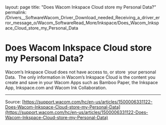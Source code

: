 layout: page
title: "Does Wacom Inkspace Cloud store my Personal Data?"
permalink: /Drivers__SoftwareWacom_Driver_Download_needed_Receiving_a_driver_error_message_o/Wacom_SoftwareRead_More/Inkspace/Does_Wacom_Inkspace_Cloud_store_my_Personal_Data

# Does Wacom Inkspace Cloud store my Personal Data?

Wacom’s Inkspace Cloud does not have access to, or store  your personal Data.  The only information in Wacom’s Inkspace Cloud is the content you create and save in your Wacom Apps such as Bamboo Paper, the Inkspace App, Inkspace.com and Wacom Ink Collaboration.

---
Source: [https://support.wacom.com/hc/en-us/articles/1500006331122-Does-Wacom-Inkspace-Cloud-store-my-Personal-Data](https://support.wacom.com/hc/en-us/articles/1500006331122-Does-Wacom-Inkspace-Cloud-store-my-Personal-Data)
